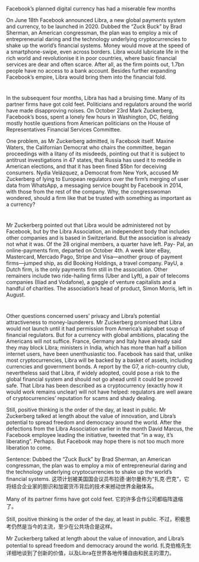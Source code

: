 Facebook’s planned digital currency has had a miserable few months

On June 18th Facebook announced Libra, a new global payments system and currency, to be launched in 2020. Dubbed the “Zuck Buck” by Brad Sherman, an American congressman, the plan was to employ a mix of entrepreneurial daring and the technology underlying cryptocurrencies to shake up the world’s financial systems. Money would move at the speed of a smartphone-swipe, even across borders. Libra would lubricate life in the rich world and revolutionise it in poor countries, where basic financial services are dear and often scarce. After all, as the firm points out, 1.7bn people have no access to a bank account. Besides further expanding Facebook’s empire, Libra would bring them into the financial fold.
#
In the subsequent four months, Libra has had a bruising time. Many of its partner firms have got cold feet. Politicians and regulators around the world have made disapproving noises. On October 23rd Mark Zuckerberg, Facebook’s boss, spent a lonely few hours in Washington, DC, fielding mostly hostile questions from American politicians on the House of Representatives Financial Services Committee.

One problem, as Mr Zuckerberg admitted, is Facebook itself. Maxine Waters, the Californian Democrat who chairs the committee, began proceedings with a litany of its misdeeds, pointing out that it is subject to antitrust investigations in 47 states, that Russia has used it to meddle in American elections, and that it has been fined $5bn for deceiving consumers. Nydia Velázquez, a Democrat from New York, accused Mr Zuckerberg of lying to European regulators over the firm’s merging of user data from WhatsApp, a messaging service bought by Facebook in 2014, with those from the rest of the company. Why, the congresswoman wondered, should a firm like that be trusted with something as important as a currency?
#
Mr Zuckerberg pointed out that Libra would be administered not by Facebook, but by the Libra Association, an independent body that includes other companies and is based in Switzerland. But the association is already not what it was. Of the 28 original members, a quarter have left. Pay- Pal, an online-payments firm, departed on October 4th. A week later eBay, Mastercard, Mercado Pago, Stripe and Visa—another group of payment firms—jumped ship, as did Booking Holdings, a travel company. PayU, a Dutch firm, is the only payments firm still in the association. Other remainers include two ride-hailing firms (Uber and Lyft), a pair of telecoms companies (Iliad and Vodafone), a gaggle of venture capitalists and a handful of charities. The association’s head of product, Simon Morris, left in August.
#
Other questions concerned users’ privacy and Libra’s potential attractiveness to money-launderers. Mr Zuckerberg promised that Libra would not launch until it had permission from America’s alphabet soup of financial regulators. But for a currency with global ambitions, placating the Americans will not suffice. France, Germany and Italy have already said they may block Libra; ministers in India, which has more than half a billion internet users, have been unenthusiastic too. Facebook has said that, unlike most cryptocurrencies, Libra will be backed by a basket of assets, including currencies and government bonds. A report by the G7, a rich-country club, nevertheless said that Libra, if widely adopted, could pose a risk to the global financial system and should not go ahead until it could be proved safe. That Libra has been described as a cryptocurrency (exactly how it would work remains unclear) will not have helped: regulators are well aware of cryptocurrencies’ reputation for scams and shady dealing.

Still, positive thinking is the order of the day, at least in public. Mr Zuckerberg talked at length about the value of innovation, and Libra’s potential to spread freedom and democracy around the world. After the defections from the Libra Association earlier in the month David Marcus, the Facebook employee leading the initiative, tweeted that “in a way, it’s liberating”. Perhaps. But Facebook may hope there is not too much more liberation to come.

Sentence:
Dubbed the “Zuck Buck” by Brad Sherman, an American congressman, the plan was to employ a mix of entrepreneurial daring and the technology underlying cryptocurrencies to shake up the world’s financial systems.
这项计划被美国国会议员布拉德·谢尔曼称为“扎克·巴克”，它将结合企业家的胆识和加密货币背后的技术来撼动世界金融体系。

Many of its partner firms have got cold feet.
它的许多合作公司都临阵退缩了。

Still, positive thinking is the order of the day, at least in public.
不过，积极思考仍然是当今的主流，至少在公共场合是这样。

Mr Zuckerberg talked at length about the value of innovation, and Libra’s potential to spread freedom and democracy around the world.
扎克伯格先生详细地谈到了创新的价值，以及Libra在世界各地传播自由和民主的潜力。